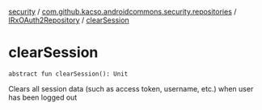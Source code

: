 [security](../../index.md) / [com.github.kacso.androidcommons.security.repositories](../index.md) / [IRxOAuth2Repository](index.md) / [clearSession](.)

# clearSession

`abstract fun clearSession(): Unit`

Clears all session data (such as access token, username, etc.) when user has been logged out

